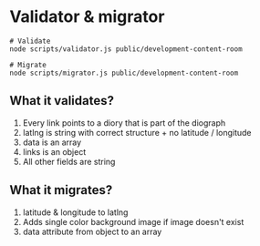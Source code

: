 # Validator & migrator

```
# Validate
node scripts/validator.js public/development-content-room

# Migrate
node scripts/migrator.js public/development-content-room
```

## What it validates?

1. Every link points to a diory that is part of the diograph
2. latlng is string with correct structure + no latitude / longitude
3. data is an array
4. links is an object
5. All other fields are string

## What it migrates?

1. latitude & longitude to latlng
2. Adds single color background image if image doesn't exist
3. data attribute from object to an array
